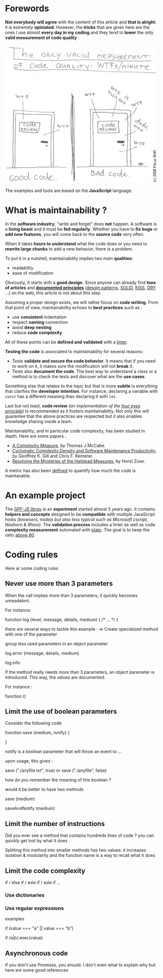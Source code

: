# Forewords

**Not everybody will agree** with the content of this article and **that is alright**: it is extremely **opiniated**. However, the **tricks** that are given here are the ones I use almost **every day in my coding** and they tend to **lower** the only **valid measurement of code quality** :

![WTF per minutes](Improving%20Maintainability/wtfperminutes.jpg)

The examples and tools are based on the **JavaScript** language.

# What is maintainability ?

In the **software industry**, "write and forget" does **not** happen. A software is a **living beast** and it must be **fed regularly**. Whether  you have to **fix bugs** or **add new features**, you will come back to the **source code** very often.

When it takes **hours to understand** what the code does or you need to **rewrite large chunks** to add a new behavior, there is a problem.

To put it in a nutshell, maintainability implies two main **qualities**:
* readability
* ease of modification
 
Obviously, it starts with a **good design**. Since anyone can already find **tons of articles** and [**documented principles**](https://en.wikipedia.org/wiki/Software_design) ([desgin patterns](https://en.wikipedia.org/wiki/Software_design_pattern), [SOLID](https://en.wikipedia.org/wiki/SOLID), [KISS](https://en.wikipedia.org/wiki/KISS_principle), [DRY](https://en.wikipedia.org/wiki/Don%27t_repeat_yourself) ...) on the web, this article is not about this step.

Assuming a proper design exists, we will rather focus on **code writing**. From that point of view, maintainability echoes to **best practices** such as :
* use **consistent** indentation
* respect **naming** convention
* avoid **deep nesting**
* reduce **code complexity**

All of these points can be **defined and validated** with a [linter](https://gomakethings.com/javascript-linters/).

**Testing the code** is associated to maintainability for several reasons :
* Tests **validate and secure the code behavior**. It means that if you need to work on it, it makes sure the modification will not **break** it.
* Tests also **document the code**. The best way to understand a class or a method is to check the tests and discover what are the **use cases**.

Something else that relates to the topic but that is more **subtle** is everything that clarifies the **developer intention**. For instance, declaring a variable with `const` has a different meaning than declaring it with `let`.

Last but not least, **code review** *(an implementation of the [four eyes principle](https://www.openriskmanual.org/wiki/Four_Eyes_Principle))* is recommended as it fosters maintainability. Not only this will guarantee that the above practices are respected but it also enables knowledge sharing inside a team.

Maintainability, and in particular code complexity, has been studied in depth. Here are some papers :
* [A Complexity Measure](http://www.literateprogramming.com/mccabe.pdf), by Thomas J McCabe.
* [Cyclomatic Complexity Density and Software Maintenance Productivity](http://www.pitt.edu/~ckemerer/CK%20research%20papers/CyclomaticComplexityDensity_GillKemerer91.pdf), by Geoffrey K. Gill and Chris F. Kemerer.
* [Resolving the Mysteries of the Halstead Measures](http://horst-zuse.homepage.t-online.de/z-halstead-final-05-1.pdf), by Horst Zuse.

A metric has also been [defined](https://docs.microsoft.com/en-us/archive/blogs/codeanalysis/maintainability-index-range-and-meaning) to quantify how much the code is maintanable.

# An example project

The [GPF-JS libray](https://github.com/ArnaudBuchholz/gpf-js) is an **experiment** started almost 5 years ago. It contains **helpers and concepts** designed to be **compatible** with multiple JavaScript hosts *(browsers, nodejs but also less typical such as Microsoft cscript, Nashorn & Rhino)*. The **validation process** includes a linter as well as code **complexity measurement** automated with [plato](https://www.npmjs.com/package/plato). The goal is to keep the ratio [above 80](https://arnaudbuchholz.github.io/gpf/plato/index.html).

# Coding rules

Here ar some coding rules 

## Never use more than 3 parameters

When the call implies more than 3 parameters, it quickly becomes unreadabml.

For instance:

function log (level, message, details, medium) {
    /* ... */
}

there are several ways to tackle this example :
=> Create specialized method with one of the parameter

group less used parameters in an object parameter



log.error (message, details, medium)

log.info





If the method really needs more than 3 parameters, an object parameter is introduced. This way, the values are documented.

For instance :

function ()

## Limit the use of boolean parameters

Consider the following code

function save (medium, notify) {

}

notify is a boolean parameter that will throw an event to ...

upon usage, this gives :

save ("./anyfile.txt", true)
or save ("./anyfile", false)

how do you remember the meaning of this boolean ?

would it be better to have two methods

save (medium)

saveAndNotify (medium)


## Limit the number of instructions

Did you ever see a method that contains hundreds lines of code ? you can quickly get lost by what it does

Splitting this method into smaller methods has two values: it increases isolation & modularity and the function name is a way to recall what it does

## Limit the code complexity

if / else if / esle if / esle if ...

### Use dictionaries

### Use regular expressions
examples

if (value === "a" || value === "b")

if /a|b/.exec(value)

## Asynchronous code

If you don't use Promises, you should. I don't even what to explain why but here are some good references

